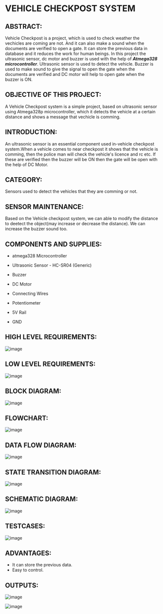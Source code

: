    <h1> VEHICLE CHECKPOST SYSTEM </h1>
<h2> ABSTRACT: </h2>

Vehicle Checkpost is a project, which is used to check weather the vechicles are coming are not. And it can also make a sound when the documents are verified to open a gate. It can store the previous data in database and it reduces the work for human beings. In this project the ultrasonic sensor, dc motor and buzzer is used with the help of <i><b>Atmega328 microcontroller</b></i>. Ultrasonic sensor is used to detect the vehicle. Buzzer is used to make sound to give the signal to open the gate when the documents are verified and DC motor will help to open gate when the buzzer is ON.

<h2> OBJECTIVE OF THIS PROJECT: </h2>

A Vehicle Checkpost system is a simple project, based on ultrasonic sensor using Atmega328p microcontroller, which it detects the vehicle at a certain distance and shows a message that vechicle is comming.

<h2> INTRODUCTION: </h2>

An ultrasonic sensor is an essential component used in-vehicle checkpost system.When a vehicle comes to near checkpost it shows that the vehicle is comming, then the police man will check the vehicle's licence and rc etc. If these are verified then the buzzer will be ON then the gate will be open with the help of DC Motor.

<h2> CATEGORY: </h2>

Sensors used to detect the vehicles that they are comming or not.

<h2> SENSOR MAINTENANCE: </h2>

Based on the Vehicle checkpost system, we can able to modify the distance to deetect the object(may increase or decrease the distance). We can increase the buzzer sound too.

<h2> COMPONENTS AND SUPPLIES: </h2>

- atmega328 Microcontroller

- Ultrasonic Sensor - HC-SR04 (Generic)

- Buzzer

- DC Motor

- Connecting Wires

- Potentiometer

- 5V Rail

- GND

<h2> HIGH LEVEL REQUIREMENTS: </H2>


![image](https://user-images.githubusercontent.com/101562643/164447494-d6ebbbaf-62ea-415e-9b0d-56c795973163.png)


<h2> LOW LEVEL REQUIREMENTS: </H2>


![image](https://user-images.githubusercontent.com/101562643/164447618-d47e632f-7a61-4008-978c-cc1d05758ecd.png)



<h2> BLOCK DIAGRAM: </h2>


![image](https://user-images.githubusercontent.com/101562643/164180311-dea8dcc7-9f56-41cc-a364-363cd9dae8a4.png)

<h2> FLOWCHART: </h2>


![image](https://user-images.githubusercontent.com/101562643/164411983-91ee7ff0-6ded-450f-81ca-82cffdf295bb.png)

<h2> DATA FLOW DIAGRAM: </h2>


![image](https://user-images.githubusercontent.com/101562643/164424548-7641d706-21ba-4de0-902a-95f485d56ada.png)

<h2> STATE TRANSITION DIAGRAM: </h2>


![image](https://user-images.githubusercontent.com/101562643/164431542-be82c710-c024-4ebf-aa52-9b39c6dfe3e5.png)


<h2> SCHEMATIC DIAGRAM: </h2>


![image](https://user-images.githubusercontent.com/101562643/164168817-8aa18c4b-74b7-49b5-a242-5aad09547a8c.png)


<h2> TESTCASES: </h2>


![image](https://user-images.githubusercontent.com/101562643/164449435-941559d7-f4a9-44ba-bec4-8ccfbb55add3.png)


<h2> ADVANTAGES: </h2>

- It can store the previous data.
- Easy to control.

<h2> OUTPUTS: </h2>

![image](https://user-images.githubusercontent.com/101562643/164168817-8aa18c4b-74b7-49b5-a242-5aad09547a8c.png)


![image](https://user-images.githubusercontent.com/101562643/164169155-2459f4aa-2fd8-4973-9855-75f540293b6b.png)

